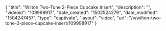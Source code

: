 {
    "title": "Wilton Two-Tone 2-Piece Cupcake Insert",
    "description": "",
    "videoid": "109998917",
    "date_created": "1502524279",
    "date_modified": "1504247457",
    "type": "captivate",
    "layout": "video",
    "url": "\/v\/wilton-two-tone-2-piece-cupcake-insert\/109998917"
}